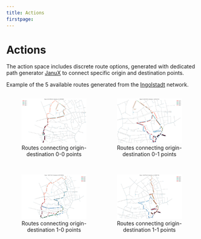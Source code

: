 ```yaml
---
title: Actions
firstpage:
---
```


# Actions

The action space includes discrete route options, generated with dedicated path generator [JanuX](https://github.com/COeXISTENCE-PROJECT/JanuX) to connect specific origin and destination points.

Example of the 5 available routes generated from the [Ingolstadt](https://github.com/COeXISTENCE-PROJECT/RouteRL/blob/main/tutorials/3_BiggerNetwork_IndependentAgents/README.md) network.


<div style="display: flex; justify-content: space-between;">
    <figure style="width: 48%;">
        <img src="../_static/ingolstadt0_0.png" alt="0_0" width="100%" />
        <figcaption style="text-align: center;">Routes connecting origin-destination 0-0 points</figcaption>
    </figure>
    <figure style="width: 48%;">
        <img src="../_static/ingolstadt0_1.png" alt="0_1" width="100%" />
        <figcaption style="text-align: center;">Routes connecting origin-destination 0-1 points</figcaption>
    </figure>
</div>

<br>

<div style="display: flex; justify-content: space-between;">
    <figure style="width: 48%;">
        <img src="../_static/ingolstadt1_0.png" alt="1_0" width="100%" />
        <figcaption style="text-align: center;">Routes connecting origin-destination 1-0 points</figcaption>
    </figure>
    <figure style="width: 48%;">
        <img src="../_static/ingolstadt1_1.png" alt="1_1" width="100%" />
        <figcaption style="text-align: center;">Routes connecting origin-destination 1-1 points</figcaption>
    </figure>
</div>